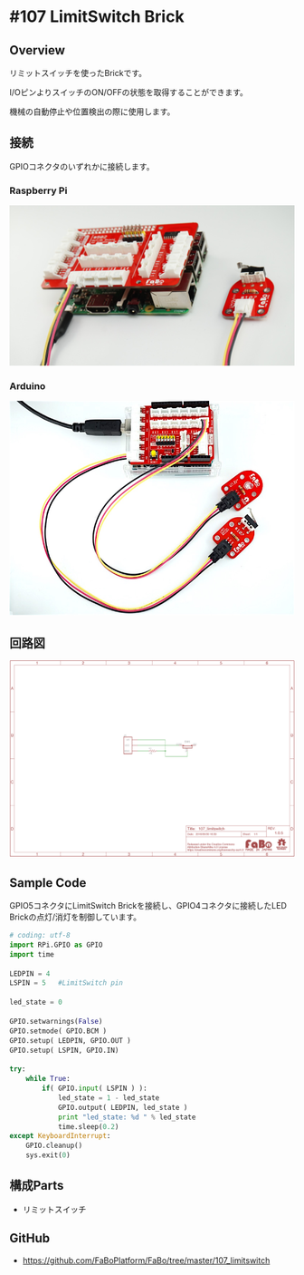 # #107 LimitSwitch Brick

[](../img/100_analog/product/107.jpg)
<!--COLORME-->

## Overview
リミットスイッチを使ったBrickです。

I/OピンよりスイッチのON/OFFの状態を取得することができます。

機械の自動停止や位置検出の際に使用します。

## 接続

GPIOコネクタのいずれかに接続します。
### Raspberry Pi
![](../img/100_analog/connect/107_connect_with_rasppi.jpg)

### Arduino
![](../img/100_analog/connect/107_limitswitch_connect.jpg)

## 回路図
![](../img/100_analog/schematic/107_limitswitch.png)

## Sample Code

GPIO5コネクタにLimitSwitch Brickを接続し、GPIO4コネクタに接続したLED Brickの点灯/消灯を制御しています。

```python
# coding: utf-8
import RPi.GPIO as GPIO
import time

LEDPIN = 4
LSPIN = 5   #LimitSwitch pin

led_state = 0

GPIO.setwarnings(False)
GPIO.setmode( GPIO.BCM )
GPIO.setup( LEDPIN, GPIO.OUT )
GPIO.setup( LSPIN, GPIO.IN)

try:
	while True:
    	if( GPIO.input( LSPIN ) ):
        	led_state = 1 - led_state
    		GPIO.output( LEDPIN, led_state )
    		print "led_state: %d " % led_state
    		time.sleep(0.2)
except KeyboardInterrupt:
    GPIO.cleanup()
    sys.exit(0)
```

## 構成Parts
- リミットスイッチ

## GitHub
- https://github.com/FaBoPlatform/FaBo/tree/master/107_limitswitch
